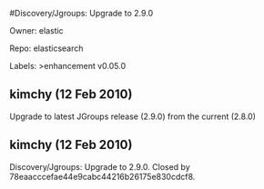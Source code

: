 #Discovery/Jgroups: Upgrade to 2.9.0

Owner: elastic

Repo: elasticsearch

Labels: >enhancement v0.05.0 

## kimchy (12 Feb 2010)

Upgrade to latest JGroups release (2.9.0) from the current (2.8.0)


## kimchy (12 Feb 2010)

Discovery/Jgroups: Upgrade to 2.9.0. Closed by 78eaacccefae44e9cabc44216b26175e830cdcf8.


